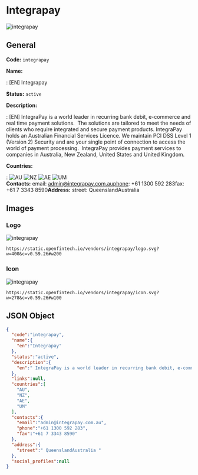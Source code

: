 
# Integrapay 
![integrapay](https://static.openfintech.io/vendors/integrapay/logo.svg?w=400&c=v0.59.26#w200)  

## General 
 
**Code:** `integrapay` 
 
**Name:** 
 
:	[EN] Integrapay 
 
**Status:** `active` 
 
**Description:** 
 
: [EN]  IntegraPay is a world leader in recurring bank debit, e-commerce and real time payment solutions.  The solutions are tailored to meet the needs of clients who require integrated and secure payment products. IntegraPay holds an Australian Financial Services Licence. We maintain PCI DSS Level 1 (Version 2) Security and are your single point of connection to access the world of payment processing.  IntegraPay provides payment services to companies in Australia, New Zealand, United States and United Kingdom.  
 
 
**Countries:** 
 
:	![AU](https://cdnjs.cloudflare.com/ajax/libs/flag-icon-css/3.3.0/flags/4x3/au.svg#w24) 	![NZ](https://cdnjs.cloudflare.com/ajax/libs/flag-icon-css/3.3.0/flags/4x3/nz.svg#w24) 	![AE](https://cdnjs.cloudflare.com/ajax/libs/flag-icon-css/3.3.0/flags/4x3/ae.svg#w24) 	![UM](https://cdnjs.cloudflare.com/ajax/libs/flag-icon-css/3.3.0/flags/4x3/um.svg#w24)  
**Contacts:** 
email: admin@integrapay.com.auphone: +61 1300 592 283fax: +61 7 3343 8590**Address:** 
street:  QueenslandAustralia  

## Images 

### Logo 
 
![integrapay](https://static.openfintech.io/vendors/integrapay/logo.svg?w=400&c=v0.59.26#w200)  

```
https://static.openfintech.io/vendors/integrapay/logo.svg?w=400&c=v0.59.26#w200
```  

### Icon 
 
![integrapay](https://static.openfintech.io/vendors/integrapay/icon.svg?w=278&c=v0.59.26#w100)  

```
https://static.openfintech.io/vendors/integrapay/icon.svg?w=278&c=v0.59.26#w100
```  

## JSON Object 

```json
{
  "code":"integrapay",
  "name":{
    "en":"Integrapay"
  },
  "status":"active",
  "description":{
    "en":" IntegraPay is a world leader in recurring bank debit, e-commerce and real time payment solutions.\u00a0 The solutions are tailored to meet the needs of clients who require integrated and secure payment products. IntegraPay holds an Australian Financial Services Licence. We maintain PCI DSS Level 1 (Version 2) Security and are your single point of connection to access the world of payment processing.\u00a0 IntegraPay provides payment services to companies in Australia, New Zealand, United States and United Kingdom. "
  },
  "links":null,
  "countries":[
    "AU",
    "NZ",
    "AE",
    "UM"
  ],
  "contacts":{
    "email":"admin@integrapay.com.au",
    "phone":"+61 1300 592 283",
    "fax":"+61 7 3343 8590"
  },
  "address":{
    "street":" QueenslandAustralia "
  },
  "social_profiles":null
}
```  
